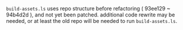 `build-assets.ls` uses repo structure before refactoring ( 93ee129 ~ 94b4d2d ), and not yet been patched. additional code rewrite may be needed, or at least the old repo will be needed to run `build-assets.ls`.
